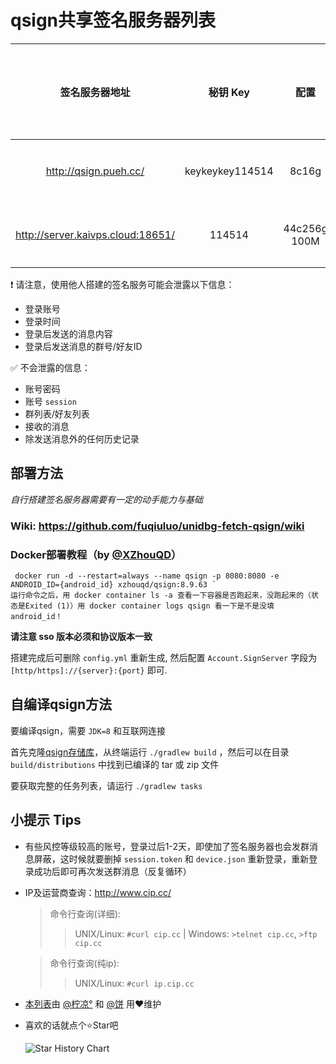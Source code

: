 # qsign共享签名服务器列表

| 签名服务器地址 | 秘钥 Key | 配置 | 地区/运营商 | 搭建方式 | 版本/协议版本 | 联系方式/留言 |
| :---: | :---: | :---: | :---: | :---: | :---: | :---: |
| http://qsign.pueh.cc/ | keykeykey114514 | 8c16g | 广西/电信 | jvm | 1.1.6/8.9.70 | 轻虐 |
| http://server.kaivps.cloud:18651/ | 114514  | 44c256g 100M | 北京/移动 | jvm | 1.1.3/8.9.63 | - |


❗️ 请注意，使用他人搭建的签名服务可能会泄露以下信息：
- 登录账号
- 登录时间
- 登录后发送的消息内容
- 登录后发送消息的群号/好友ID

✅ 不会泄露的信息：
- 账号密码
- 账号 `session`
- 群列表/好友列表
- 接收的消息
- 除发送消息外的任何历史记录


## 部署方法

*自行搭建签名服务器需要有一定的动手能力与基础*

### Wiki: https://github.com/fuqiuluo/unidbg-fetch-qsign/wiki

### Docker部署教程（by [@XZhouQD](https://github.com/XZhouQD)）

```
 docker run -d --restart=always --name qsign -p 8080:8080 -e ANDROID_ID={android_id} xzhouqd/qsign:8.9.63 `
运行命令之后，用 docker container ls -a 查看一下容器是否跑起来，没跑起来的（状态是Exited (1)）用 docker container logs qsign 看一下是不是没填android_id！
```

**请注意 sso 版本必须和协议版本一致**

搭建完成后可删除 `config.yml` 重新生成, 然后配置 `Account.SignServer` 字段为 `[http/https]://{server}:{port}` 即可.

## 自编译qsign方法
要编译qsign，需要 `JDK=8` 和互联网连接

首先克隆[qsign存储库](https://github.com/fuqiuluo/unidbg-fetch-qsign)，从终端运行 `./gradlew build` ，然后可以在目录 `build/distributions` 中找到已编译的 tar 或 zip 文件

要获取完整的任务列表，请运行 `./gradlew tasks`

## 小提示 Tips

- 有些风控等级较高的账号，登录过后1-2天，即使加了签名服务器也会发群消息屏蔽，这时候就要删掉 `session.token` 和 `device.json` 重新登录，重新登录成功后即可再次发送群消息（反复循环）
- IP及运营商查询：http://www.cip.cc/
  > 命令行查询(详细):
   >>UNIX/Linux: `#curl cip.cc` | Windows: `>telnet cip.cc`, `>ftp cip.cc`

  > 命令行查询(纯ip):
   >>UNIX/Linux: `#curl ip.cip.cc`

- [本列表](https://github.com/ShintoKosei/qsign-server-list)由 [@柠凉°](https://github.com/ShintoKosei) 和 [@饼](https://github.com/3035936740) 用❤️维护
- 喜欢的话就点个⭐Star吧

  <picture>
    <source media="(prefers-color-scheme: dark)" srcset="https://api.star-history.com/svg?repos=ShintoKosei/qsign-server-list&type=Date&theme=dark" />
    <source media="(prefers-color-scheme: light)" srcset="https://api.star-history.com/svg?repos=ShintoKosei/qsign-server-list&type=Date" />
    <img alt="Star History Chart" src="https://api.star-history.com/svg?repos=ShintoKosei/qsign-server-list&type=Date" />
  </picture>
